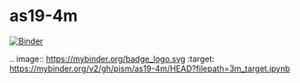 # as19-4m

[![Binder](https://mybinder.org/badge_logo.svg)](https://mybinder.org/v2/gh/pism/as19-4m/HEAD?filepath=3m_target.ipynb)

.. image:: https://mybinder.org/badge_logo.svg
 :target: https://mybinder.org/v2/gh/pism/as19-4m/HEAD?filepath=3m_target.ipynb